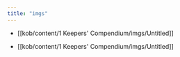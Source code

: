 ```yaml
---
title: "imgs"
---
```


- [[kob/content/1 Keepers' Compendium/imgs/Untitled]]

<!-- AUTO-LINKS-START -->
- [[kob/content/1 Keepers' Compendium/imgs/Untitled]]
<!-- AUTO-LINKS-END -->